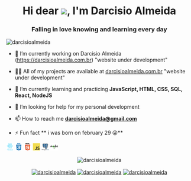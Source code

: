 <h1 align="center">Hi dear <img src="https://raw.githubusercontent.com/kaueMarques/kaueMarques/master/hi.gif" width="30px">, I'm Darcisio Almeida</h1>
<h3 align="center">Falling in love knowing and learning every day</h3>
<p align="left"> <img src="https://komarev.com/ghpvc/?username=darcisioalmeida" alt="darcisioalmeida" /> </p>

- 🔭 I’m currently working on Darcisio Almeida (https://darcisioalmeida.com.br) "website under development"

- 👨‍💻 All of my projects are available at [darcisioalmeida.com.br](https://darcisioalmeida.com.br) "website under development"

- 🌱 I’m currently learning and practicing **JavaScript, HTML, CSS, SQL, React, NodeJS**

- 🤔 I’m looking for help for my personal development 

- 📫 How to reach me **darcisioalmeida@gmail.com**

- ⚡ Fun fact ** i was born on february 29 😜**

<p align="left">
<img src="https://raw.githubusercontent.com/devicons/devicon/master/icons/react/react-original-wordmark.svg" alt="react" width="20" height="20"/>
<img src="https://raw.githubusercontent.com/devicons/devicon/master/icons/css3/css3-plain-wordmark.svg" alt="css3"  width="20" height="20"/>
<img src="https://raw.githubusercontent.com/devicons/devicon/master/icons/html5/html5-original-wordmark.svg" alt="html5"  width="20" height="20"/>
<img src="https://raw.githubusercontent.com/devicons/devicon/master/icons/javascript/javascript-original.svg" alt="javascript" width="20" height="20"/>
<img src="https://raw.githubusercontent.com/devicons/devicon/master/icons/postgresql/postgresql-original-wordmark.svg" alt="postgresql" width="20" height="20"/>
<img src="https://raw.githubusercontent.com/devicons/devicon/master/icons/nodejs/nodejs-original-wordmark.svg" alt="nodejs" width="20" height="20"/></p><p align="center">
<img src="https://github-readme-stats.vercel.app/api?username=darcisioalmeida&show_icons=true" alt="darcisioalmeida"/> 
</p>

<p align="center">
<a href="https://linkedin.com/in/darcisioalmeida" target="blank"><img align="center" src="https://cdn.jsdelivr.net/npm/simple-icons@3.0.1/icons/linkedin.svg" alt="darcisioalmeida" height="20" width="20" /></a>
<a href="https://fb.com/darcisioalmeida" target="blank"><img align="center" src="https://cdn.jsdelivr.net/npm/simple-icons@3.0.1/icons/facebook.svg" alt="darcisioalmeida" height="20" width="20" /></a>
<a href="https://instagram.com/darcisioalmeida" target="blank"><img align="center" src="https://cdn.jsdelivr.net/npm/simple-icons@3.0.1/icons/instagram.svg" alt="darcisioalmeida" height="20" width="20" /></a>
</p>

<!--
**DarcisioAlmeida/darcisioalmeida** is a ✨ _special_ ✨ repository because its `README.md` (this file) appears on your GitHub profile.

Here are some ideas to get you started:

- 🔭 I’m currently working on ...
- 🌱 I’m currently learning ...
- 👯 I’m looking to collaborate on ...
- 🤔 I’m looking for help with ...
- 💬 Ask me about ...
- 📫 How to reach me: ...
- 😄 Pronouns: ...
- ⚡ Fun fact: ...
-->
